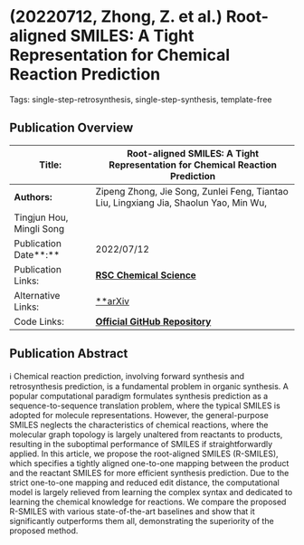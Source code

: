# (20220712, Zhong, Z. et al.) Root-aligned SMILES: A Tight Representation for Chemical Reaction Prediction

Tags: single-step-retrosynthesis, single-step-synthesis, template-free

## Publication Overview

| **Title:**  | Root-aligned SMILES: A Tight Representation for Chemical Reaction Prediction |
| --- | --- |
| **Authors:**  | Zipeng Zhong, Jie Song, Zunlei Feng, Tiantao Liu, Lingxiang Jia, Shaolun Yao, Min Wu,
Tingjun Hou, Mingli Song |
| Publication Date**:**  | 2022/07/12 |
| Publication Links: | [**RSC Chemical Science**](https://pubs.rsc.org/en/content/articlelanding/2022/sc/d2sc02763a) |
| Alternative Links: | [**arXiv](https://arxiv.org/abs/2203.11444) | [ResearchGate](https://www.researchgate.net/publication/359411170_Root-aligned_SMILES_for_Molecular_Retrosynthesis_Prediction)** |
| Code Links: | [**Official GitHub Repository**](https://github.com/otori-bird/retrosynthesis) |

## Publication Abstract

<aside>
ℹ️ Chemical reaction prediction, involving forward synthesis and retrosynthesis prediction, is a fundamental problem in organic synthesis. A popular computational paradigm formulates synthesis prediction as a sequence-to-sequence translation problem, where the typical SMILES is adopted for molecule representations. However, the general-purpose SMILES neglects the characteristics of chemical reactions, where the molecular graph topology is largely unaltered from reactants to products, resulting in the suboptimal performance of SMILES if straightforwardly applied. In this article, we propose the root-aligned SMILES (R-SMILES), which specifies a tightly aligned one-to-one mapping between the product and the reactant SMILES for more efficient synthesis prediction. Due to the strict one-to-one mapping and reduced edit distance, the computational model is largely relieved from learning the complex syntax and dedicated to learning the chemical knowledge for reactions. We compare the proposed R-SMILES with various state-of-the-art baselines and show that it significantly outperforms them all, demonstrating the superiority of the proposed method.

</aside>